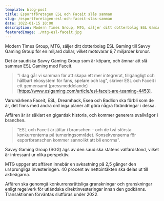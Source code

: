 ```yaml
---
template: blog-post
title: Esportföretagen ESL och Faceit slås samman
slug: /esportforetagen-esl-och-faceit-slas-samman
date: 2022-01-15 10:00
description: Modern Times Group, MTG, säljer ditt dotterbolag ESL Gaming till Savvy Gaming Group för en miljard dollar, vilket motsvarar 9,7 miljarder kronor.
featuredImage: ./mtg-esl-faceit.jpg
---
```


Modern Times Group, MTG, säljer ditt dotterbolag ESL Gaming till Savvy Gaming Group för en miljard dollar, vilket motsvarar 9,7 miljarder kronor.

Det är saudiska Savvy Gaming Group som är köpare, och ämnar att slå samman ESL Gaming med Faceit.

> "I dag går vi samman för att skapa ett mer integrerat, tillgängligt och hållbart ekosystem för fans, spelare och lag", skriver ESL och Faceit i ett gemensamt (pressmeddelande)[https://www.eslgaming.com/article/esl-faceit-are-teaming-4453].

Varumärkena Faceit, ESL, Dreamhack, Esea och Badlion ska förbli som de är, det finns med andra ord inga planer att göra några förändringar i dessa.

Affären är är såklart en gigantisk historia, och kommer generera svallvågor i branchen.

> "ESL och Faceit är jättar i branschen – och de två största konkurrenterna på turneringsområdet. Konsekvenserna för esportbranschen kommer sannolikt att bli enorma".

Savvy Gaming Group (SGG) ägs av den saudiska statens välfärdsfond, vilket är intressant ur olika perspektiv.

MTG uppger att affären innebär en avkastning på 2,5 gånger den ursprungliga investeringen. 40 procent av nettointäkten ska delas ut till aktieägarna.

Affären ska genomgå konkurrensrättsliga granskningar och granskningar enligt regelverk för utländska direktinvesteringar innan den godkänns. Transaktionen förväntas slutföras under 2022.